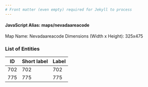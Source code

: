 ```yaml
---
# Front matter (even empty) required for Jekyll to process
---
```


#### JavaScript Alias: maps/nevadaareacode

Map Name: Nevadaareacode
Dimensions (Width x Height): 325x475





### List of Entities

ID | Short label | Label
---|---|---|
702|702|702
775|775|775

